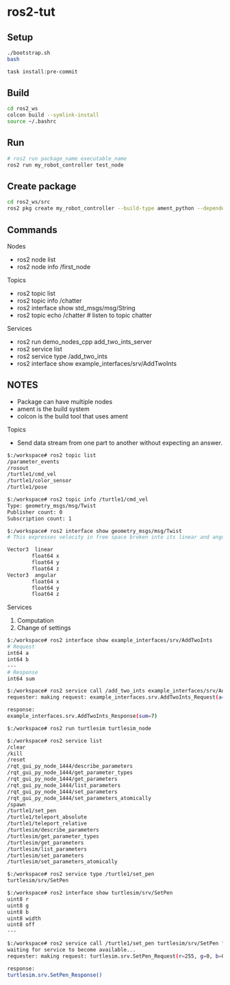 # ros2-tut

## Setup

```bash
./bootstrap.sh
bash

task install:pre-commit
```

## Build

```bash
cd ros2_ws
colcon build --symlink-install
source ~/.bashrc
```

## Run

```bash
# ros2 run package_name executable_name
ros2 run my_robot_controller test_node
```

## Create package

```bash
cd ros2_ws/src
ros2 pkg create my_robot_controller --build-type ament_python --dependencies rclpy
```

## Commands

Nodes

- ros2 node list
- ros2 node info /first_node

Topics

- ros2 topic list
- ros2 topic info /chatter
- ros2 interface show std_msgs/msg/String
- ros2 topic echo /chatter # listen to topic chatter

Services

- ros2 run demo_nodes_cpp add_two_ints_server
- ros2 service list
- ros2 service type /add_two_ints
- ros2 interface show example_interfaces/srv/AddTwoInts

## NOTES

- Package can have multiple nodes
- ament is the build system
- colcon is the build tool that uses ament

Topics

- Send data stream from one part to another without expecting an answer.

```bash
$:/workspace# ros2 topic list
/parameter_events
/rosout
/turtle1/cmd_vel
/turtle1/color_sensor
/turtle1/pose

$:/workspace# ros2 topic info /turtle1/cmd_vel
Type: geometry_msgs/msg/Twist
Publisher count: 0
Subscription count: 1

$:/workspace# ros2 interface show geometry_msgs/msg/Twist
# This expresses velocity in free space broken into its linear and angular parts.

Vector3  linear
        float64 x
        float64 y
        float64 z
Vector3  angular
        float64 x
        float64 y
        float64 z
```

Services

1. Computation
2. Change of settings

```bash
$:/workspace# ros2 interface show example_interfaces/srv/AddTwoInts
# Request
int64 a
int64 b
---
# Response
int64 sum
```

```bash
$:/workspace# ros2 service call /add_two_ints example_interfaces/srv/AddTwoInts "{'a': 2, 'b': 5}"
requester: making request: example_interfaces.srv.AddTwoInts_Request(a=2, b=5)

response:
example_interfaces.srv.AddTwoInts_Response(sum=7)
```

```bash
$:/workspace# ros2 run turtlesim turtlesim_node

$:/workspace# ros2 service list
/clear
/kill
/reset
/rqt_gui_py_node_1444/describe_parameters
/rqt_gui_py_node_1444/get_parameter_types
/rqt_gui_py_node_1444/get_parameters
/rqt_gui_py_node_1444/list_parameters
/rqt_gui_py_node_1444/set_parameters
/rqt_gui_py_node_1444/set_parameters_atomically
/spawn
/turtle1/set_pen
/turtle1/teleport_absolute
/turtle1/teleport_relative
/turtlesim/describe_parameters
/turtlesim/get_parameter_types
/turtlesim/get_parameters
/turtlesim/list_parameters
/turtlesim/set_parameters
/turtlesim/set_parameters_atomically

$:/workspace# ros2 service type /turtle1/set_pen
turtlesim/srv/SetPen

$:/workspace# ros2 interface show turtlesim/srv/SetPen
uint8 r
uint8 g
uint8 b
uint8 width
uint8 off
---

$:/workspace# ros2 service call /turtle1/set_pen turtlesim/srv/SetPen "{'r': 255, 'g': 0, 'b': 0, 'width': 3, 'off': 0}"
waiting for service to become available...
requester: making request: turtlesim.srv.SetPen_Request(r=255, g=0, b=0, width=3, off=0)

response:
turtlesim.srv.SetPen_Response()
```
